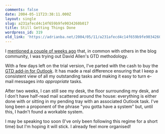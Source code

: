 ```yaml
---
comments: false
date: 2004-05-11T23:38:11.000Z
layout: single
slug: a231afecd4c14f659b9fe9034260b017
title: Still Getting Things Done
wordpress_id: 319
old_link: 'https://adrianba.net/2004/05/11/a231afecd4c14f659b9fe9034260b017/'
---
```

I
[
mentioned a couple of weeks ago](/2004/04/25/d6304e81674e4ee78bd56f20013dce62) that, in common with others in
the blog community, I was trying out David Allen's GTD
methodology.

With a few days left on the trial version, I've parted with the
cash to buy the
[
GTD add-in for Outlook](http://www.davidco.com/productDetail.php?id=63&IDoption=20). It has made a real difference ensuring
that I keep a consistent view of all my outstanding tasks and
making it easy to turn e-mail messages into _appropriate_
tasks.

After two weeks, I can still see my desk, the floor surrounding
my desk, and I don't have half-read mail scattered around the
house: everything is either done with or sitting in my pending tray
with an associated Outlook task. I've long been a proponent of the
phrase "you gotta have a system" but, until this, I hadn't found a
workable system.

I may be speaking too soon (I've only been following this regime
for a short time) but I'm hoping it will stick. I already feel more
organised!
